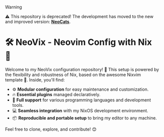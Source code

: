 > [!WARNING]
> ⚠️ This repository is deprecated!
> The development has moved to the new and improved version: **[NeoCats](https://github.com/pxnditxyr/neocats)**.


# 🛠️ NeoVix - Neovim Config with Nix 🧩

Welcome to my NeoVix configuration repository! 📝 This setup is powered by the flexibility and robustness of Nix, based on the awesome Nixvim template 🚀. Inside, you'll find:

- ⚙️ **Modular configuration** for easy maintenance and customization.
- 🔥 **Essential plugins** managed declaratively.
- 🌈 **Full support** for various programming languages and development tools.
- 💻 **Seamless integration** with my NixOS development environment.
- 📦 **Reproducible and portable setup** to bring my editor to any machine.

Feel free to clone, explore, and contribute! 😊
